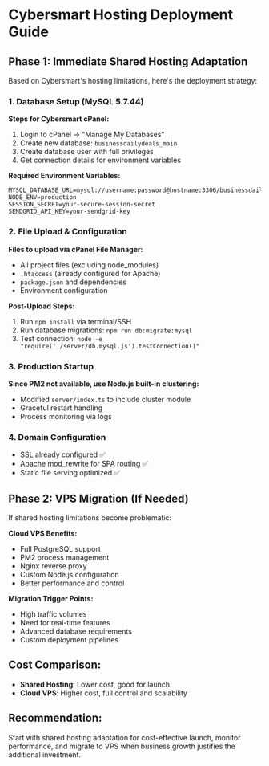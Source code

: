 # Cybersmart Hosting Deployment Guide

## Phase 1: Immediate Shared Hosting Adaptation

Based on Cybersmart's hosting limitations, here's the deployment strategy:

### 1. Database Setup (MySQL 5.7.44)
**Steps for Cybersmart cPanel:**
1. Login to cPanel → "Manage My Databases"
2. Create new database: `businessdailydeals_main`
3. Create database user with full privileges
4. Get connection details for environment variables

**Required Environment Variables:**
```
MYSQL_DATABASE_URL=mysql://username:password@hostname:3306/businessdailydeals_main
NODE_ENV=production
SESSION_SECRET=your-secure-session-secret
SENDGRID_API_KEY=your-sendgrid-key
```

### 2. File Upload & Configuration
**Files to upload via cPanel File Manager:**
- All project files (excluding node_modules)
- `.htaccess` (already configured for Apache)
- `package.json` and dependencies
- Environment configuration

**Post-Upload Steps:**
1. Run `npm install` via terminal/SSH
2. Run database migrations: `npm run db:migrate:mysql`
3. Test connection: `node -e "require('./server/db.mysql.js').testConnection()"`

### 3. Production Startup
**Since PM2 not available, use Node.js built-in clustering:**
- Modified `server/index.ts` to include cluster module
- Graceful restart handling
- Process monitoring via logs

### 4. Domain Configuration
- SSL already configured ✅
- Apache mod_rewrite for SPA routing ✅
- Static file serving optimized ✅

## Phase 2: VPS Migration (If Needed)

If shared hosting limitations become problematic:

**Cloud VPS Benefits:**
- Full PostgreSQL support
- PM2 process management
- Nginx reverse proxy
- Custom Node.js configuration
- Better performance and control

**Migration Trigger Points:**
- High traffic volumes
- Need for real-time features
- Advanced database requirements
- Custom deployment pipelines

## Cost Comparison:
- **Shared Hosting**: Lower cost, good for launch
- **Cloud VPS**: Higher cost, full control and scalability

## Recommendation:
Start with shared hosting adaptation for cost-effective launch, monitor performance, and migrate to VPS when business growth justifies the additional investment.